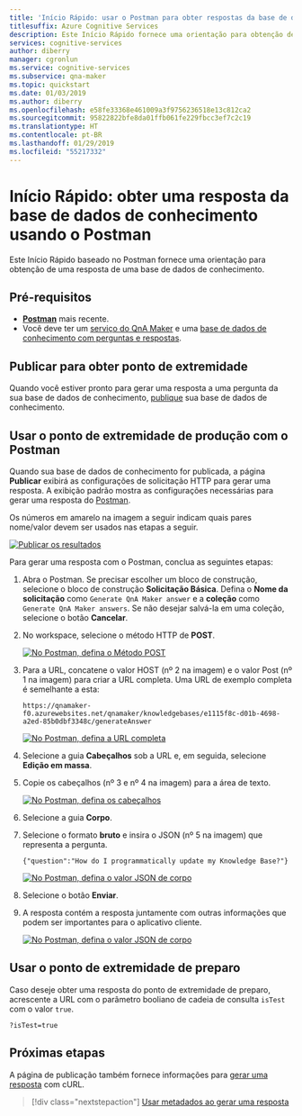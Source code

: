 ```yaml
---
title: 'Início Rápido: usar o Postman para obter respostas da base de dados de conhecimento – QnA Maker'
titlesuffix: Azure Cognitive Services
description: Este Início Rápido fornece uma orientação para obtenção de uma resposta de uma base de dados de conhecimento usando Postman.
services: cognitive-services
author: diberry
manager: cgronlun
ms.service: cognitive-services
ms.subservice: qna-maker
ms.topic: quickstart
ms.date: 01/03/2019
ms.author: diberry
ms.openlocfilehash: e58fe33368e461009a3f9756236518e13c812ca2
ms.sourcegitcommit: 95822822bfe8da01ffb061fe229fbcc3ef7c2c19
ms.translationtype: HT
ms.contentlocale: pt-BR
ms.lasthandoff: 01/29/2019
ms.locfileid: "55217332"
---
```

# <a name="quickstart-get-an-answer-from-knowledge-base-using-postman"></a>Início Rápido: obter uma resposta da base de dados de conhecimento usando o Postman

Este Início Rápido baseado no Postman fornece uma orientação para obtenção de uma resposta de uma base de dados de conhecimento.

## <a name="prerequisites"></a>Pré-requisitos

* [**Postman**](https://www.getpostman.com/) mais recente.
* Você deve ter um [serviço do QnA Maker](../How-To/set-up-qnamaker-service-azure.md) e uma [base de dados de conhecimento com perguntas e respostas](../Tutorials/create-publish-query-in-portal.md). 

## <a name="publish-to-get-endpoint"></a>Publicar para obter ponto de extremidade

Quando você estiver pronto para gerar uma resposta a uma pergunta da sua base de dados de conhecimento, [publique](../How-to/publish-knowledge-base.md) sua base de dados de conhecimento.

## <a name="use-production-endpoint-with-postman"></a>Usar o ponto de extremidade de produção com o Postman

Quando sua base de dados de conhecimento for publicada, a página **Publicar** exibirá as configurações de solicitação HTTP para gerar uma resposta. A exibição padrão mostra as configurações necessárias para gerar uma resposta do [Postman](https://www.getpostman.com).

Os números em amarelo na imagem a seguir indicam quais pares nome/valor devem ser usados nas etapas a seguir.

[![Publicar os resultados](../media/qnamaker-quickstart-get-answer-with-postman/publish-settings.png)](../media/qnamaker-quickstart-get-answer-with-postman/publish-settings.png#lightbox)

Para gerar uma resposta com o Postman, conclua as seguintes etapas:

1. Abra o Postman. Se precisar escolher um bloco de construção, selecione o bloco de construção **Solicitação Básica**. Defina o **Nome da solicitação** como `Generate QnA Maker answer` e a **coleção** como `Generate QnA Maker answers`. Se não desejar salvá-la em uma coleção, selecione o botão **Cancelar**.
1. No workspace, selecione o método HTTP de **POST**.

    [![No Postman, defina o Método POST](../media/qnamaker-quickstart-get-answer-with-postman/postman-select-post-method.png)](../media/qnamaker-quickstart-get-answer-with-postman/postman-select-post-method.png#lightbox)

1. Para a URL, concatene o valor HOST (nº 2 na imagem) e o valor Post (nº 1 na imagem) para criar a URL completa. Uma URL de exemplo completa é semelhante a esta: 

    `https://qnamaker-f0.azurewebsites.net/qnamaker/knowledgebases/e1115f8c-d01b-4698-a2ed-85b0dbf3348c/generateAnswer`

    [![No Postman, defina a URL completa](../media/qnamaker-quickstart-get-answer-with-postman/set-postman-method-and-url.png)](../media/qnamaker-quickstart-get-answer-with-postman/set-postman-method-and-url.png#lightbox)

1. Selecione a guia **Cabeçalhos** sob a URL e, em seguida, selecione **Edição em massa**. 

1. Copie os cabeçalhos (nº 3 e nº 4 na imagem) para a área de texto.

    [![No Postman, defina os cabeçalhos](../media/qnamaker-quickstart-get-answer-with-postman/set-postman-headers.png)](../media/qnamaker-quickstart-get-answer-with-postman/set-postman-headers.png#lightbox)

1. Selecione a guia **Corpo**.
1. Selecione o formato **bruto** e insira o JSON (nº 5 na imagem) que representa a pergunta.

    `{"question":"How do I programmatically update my Knowledge Base?"}`

    [![No Postman, defina o valor JSON de corpo](../media/qnamaker-quickstart-get-answer-with-postman/set-postman-body-json-value.png)](../media/qnamaker-quickstart-get-answer-with-postman/set-postman-body-json-value.png#lightbox)

1. Selecione o botão **Enviar**.
1. A resposta contém a resposta juntamente com outras informações que podem ser importantes para o aplicativo cliente. 

    [![No Postman, defina o valor JSON de corpo](../media/qnamaker-quickstart-get-answer-with-postman/receive-postman-response.png)](../media/qnamaker-quickstart-get-answer-with-postman/receive-postman-response.png#lightbox)

## <a name="use-staging-endpoint"></a>Usar o ponto de extremidade de preparo

Caso deseje obter uma resposta do ponto de extremidade de preparo, acrescente a URL com o parâmetro booliano de cadeia de consulta `isTest` com o valor `true`.

`?isTest=true`

## <a name="next-steps"></a>Próximas etapas

A página de publicação também fornece informações para [gerar uma resposta](get-answer-from-kb-using-curl.md) com cURL. 

> [!div class="nextstepaction"]
> [Usar metadados ao gerar uma resposta](../How-to/metadata-generateanswer-usage.md)
